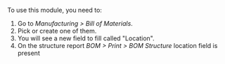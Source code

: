 To use this module, you need to:

1.  Go to *Manufacturing \> Bill of Materials*.
2.  Pick or create one of them.
3.  You will see a new field to fill called "Location".
4.  On the structure report *BOM \> Print \> BOM Structure* location
    field is present
